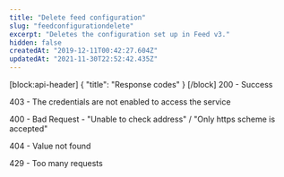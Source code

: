 ```yaml
---
title: "Delete feed configuration"
slug: "feedconfigurationdelete"
excerpt: "Deletes the configuration set up in Feed v3."
hidden: false
createdAt: "2019-12-11T00:42:27.604Z"
updatedAt: "2021-11-30T22:52:42.435Z"
---
```

[block:api-header]
{
  "title": "Response codes"
}
[/block]
200 - Success

403 - The credentials are not enabled to access the service

400 - Bad Request - "Unable to check address" / "Only https scheme is accepted"

404 - Value not found

429 - Too many requests